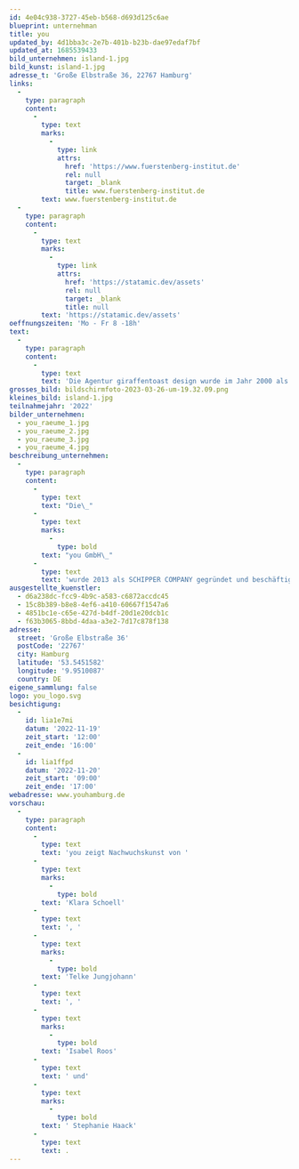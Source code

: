 ```yaml
---
id: 4e04c938-3727-45eb-b568-d693d125c6ae
blueprint: unternehman
title: you
updated_by: 4d1bba3c-2e7b-401b-b23b-dae97edaf7bf
updated_at: 1685539433
bild_unternehmen: island-1.jpg
bild_kunst: island-1.jpg
adresse_t: 'Große Elbstraße 36, 22767 Hamburg'
links:
  -
    type: paragraph
    content:
      -
        type: text
        marks:
          -
            type: link
            attrs:
              href: 'https://www.fuerstenberg-institut.de'
              rel: null
              target: _blank
              title: www.fuerstenberg-institut.de
        text: www.fuerstenberg-institut.de
  -
    type: paragraph
    content:
      -
        type: text
        marks:
          -
            type: link
            attrs:
              href: 'https://statamic.dev/assets'
              rel: null
              target: _blank
              title: null
        text: 'https://statamic.dev/assets'
oeffnungszeiten: 'Mo - Fr 8 -18h'
text:
  -
    type: paragraph
    content:
      -
        type: text
        text: 'Die Agentur giraffentoast design wurde im Jahr 2000 als Videokunst-Kollektiv gegründet und betreut heute als Design- und Motion-Graphics- Spezialist in Hamburg und Berlin Kunst- und Kulturinstitutionen wie Deichkind, die Elbphilharmonie oder das K20/K21. Bei der Projektarbeit spielen die unkonventionellen und experimentellen Wurzeln aus den Anfängen der Agentur eine wichtige Rolle - ein Grund dafür, dass es, nach diversen eigenen Ausstellungen mit von giraffentoast initiierten Projekten, seit 2022 die giraffentoast gallery in Hamburg gibt.'
grosses_bild: bildschirmfoto-2023-03-26-um-19.32.09.png
kleines_bild: island-1.jpg
teilnahmejahr: '2022'
bilder_unternehmen:
  - you_raeume_1.jpg
  - you_raeume_2.jpg
  - you_raeume_3.jpg
  - you_raeume_4.jpg
beschreibung_unternehmen:
  -
    type: paragraph
    content:
      -
        type: text
        text: "Die\_"
      -
        type: text
        marks:
          -
            type: bold
        text: "you GmbH\_"
      -
        type: text
        text: 'wurde 2013 als SCHIPPER COMPANY gegründet und beschäftigt am Standort Hamburg über 100 Mitarbeiter/-innen. Die Agentur bietet Kommunikation mit den Schwerpunkten Markenkommunikation, CRM und Online. Kunden sind unter anderem dm-drogerie markt, Roller, Entega, Geers, Hymer, Kodak sowie Hamburg Tourismus und Das Futterhaus. Im September 2020 wurde aus der SCHIPPER COMPANY die you GmbH.'
ausgestellte_kuenstler:
  - d6a238dc-fcc9-4b9c-a583-c6872accdc45
  - 15c8b389-b8e8-4ef6-a410-60667f1547a6
  - 4851bc1e-c65e-427d-b4df-20d1e20dcb1c
  - f63b3065-8bbd-4daa-a3e2-7d17c878f138
adresse:
  street: 'Große Elbstraße 36'
  postCode: '22767'
  city: Hamburg
  latitude: '53.5451582'
  longitude: '9.9510087'
  country: DE
eigene_sammlung: false
logo: you_logo.svg
besichtigung:
  -
    id: lia1e7mi
    datum: '2022-11-19'
    zeit_start: '12:00'
    zeit_ende: '16:00'
  -
    id: lia1ffpd
    datum: '2022-11-20'
    zeit_start: '09:00'
    zeit_ende: '17:00'
webadresse: www.youhamburg.de
vorschau:
  -
    type: paragraph
    content:
      -
        type: text
        text: 'you zeigt Nachwuchskunst von '
      -
        type: text
        marks:
          -
            type: bold
        text: 'Klara Schoell'
      -
        type: text
        text: ', '
      -
        type: text
        marks:
          -
            type: bold
        text: 'Telke Jungjohann'
      -
        type: text
        text: ', '
      -
        type: text
        marks:
          -
            type: bold
        text: 'Isabel Roos'
      -
        type: text
        text: ' und'
      -
        type: text
        marks:
          -
            type: bold
        text: ' Stephanie Haack'
      -
        type: text
        text: .
---
```

